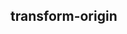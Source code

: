 ## transform-origin


<!-- CSSJSON.transform-origin.description -->

<!-- CSSJSON.transform-origin.syntax -->

<!-- CSSJSON.transform-origin.values -->

<!-- CSSJSON.transform-origin.defaultValue -->

<!-- CSSJSON.transform-origin.unixTags -->

<!-- CSSJSON.transform-origin.compatibility -->

<!-- CSSJSON.transform-origin.example -->

<!-- CSSJSON.transform-origin.reference -->
